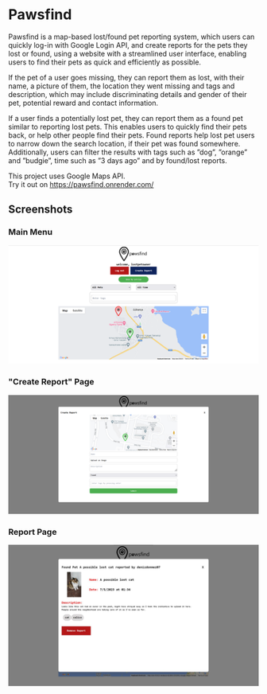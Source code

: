 # Pawsfind

Pawsfind is a map-based lost/found pet reporting system, which users can quickly log-in with Google Login API, and create reports for the pets they lost or found, using a website with a  streamlined user interface, enabling users to find their pets as quick and efficiently as possible.<br />

If the pet of a user goes missing, they can report them as lost, with their name, a picture of them, the location they went missing and tags and description, which may include discriminating details and gender of their pet, potential reward and contact information.<br />

If a user finds a potentially lost pet, they can report them as a found pet similar to reporting lost pets. This enables users to quickly find their pets back, or help other people find their pets. Found reports help lost pet users to narrow down the search location, if their pet was found somewhere. Additionally, users can filter the results with tags such as ”dog”, ”orange” and ”budgie”, time such as ”3 days ago” and by found/lost reports.<br />

This project uses Google Maps API.<br />
Try it out on https://pawsfind.onrender.com/

## Screenshots

### Main Menu

![Main Menu](samples/map-sample.png)

### "Create Report" Page

!["Create Report" Page](samples/report-sample.png)

### Report Page

![Report Page](samples/report-sample-2.png)

